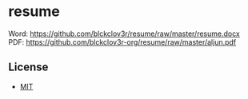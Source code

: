 # resume
Word: https://github.com/blckclov3r/resume/raw/master/resume.docx <br/>
PDF: https://github.com/blckclov3r-org/resume/raw/master/aljun.pdf

## License
* [MIT](LICENSE)
